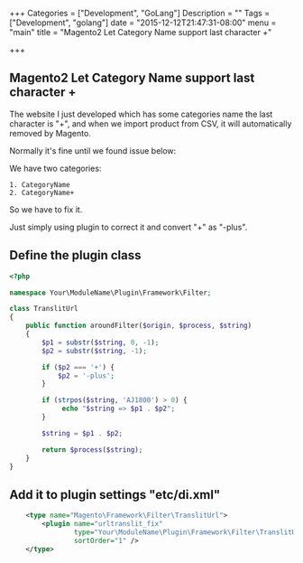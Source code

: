 +++
Categories = ["Development", "GoLang"]
Description = ""
Tags = ["Development", "golang"]
date = "2015-12-12T21:47:31-08:00"
menu = "main"
title = "Magento2 Let Category Name support last character +"

+++

## Magento2 Let Category Name support last character +

The website I just developed which has some categories name the last character is "+", and when we import product from CSV, it will automatically removed by Magento. 

Normally it's fine until we found issue below:

We have two categories:
```shell
1. CategoryName
2. CategoryName+
```
So we have to fix it.

Just simply using plugin to correct it and convert "+" as "-plus".

## Define the plugin class

```php
<?php

namespace Your\ModuleName\Plugin\Framework\Filter;

class TranslitUrl
{
    public function aroundFilter($origin, $process, $string)
    {
        $p1 = substr($string, 0, -1);
        $p2 = substr($string, -1);

        if ($p2 === '+') {
            $p2 = '-plus';
        }

        if (strpos($string, 'AJ1800') > 0) {
             echo "$string => $p1 . $p2";
        }

        $string = $p1 . $p2;

        return $process($string);
    }
}
```

## Add it to plugin settings "etc/di.xml"
```xml
    <type name="Magento\Framework\Filter\TranslitUrl">
        <plugin name="urltranslit_fix"
                type="Your\ModuleName\Plugin\Framework\Filter\TranslitUrl"
                sortOrder="1" />
    </type>
```

